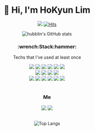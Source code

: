 <div align=center><h1>👋 Hi, I'm HoKyun Lim </h1></div>



<!--
**hubblin/hubblin** is a ✨ _special_ ✨ repository because its `README.md` (this file) appears on your GitHub profile.

Here are some ideas to get you started:

- 🔭 I’m currently working on ...
- 🌱 I’m currently learning ...
- 👯 I’m looking to collaborate on ...
- 🤔 I’m looking for help with ...
- 💬 Ask me about ...
- 📫 How to reach me: ...
- 😄 Pronouns: ...
- ⚡ Fun fact: ...
-->

<div align="center">
    
 ![](https://img.shields.io/github/followers/hubblin?style=social)
 [![Hits](https://hits.seeyoufarm.com/api/count/incr/badge.svg?url=https%3A%2F%2Fgithub.com%2Fhubblin&count_bg=%2379C83D&title_bg=%23555555&icon=&icon_color=%23E7E7E7&title=hits&edge_flat=false)](https://hits.seeyoufarm.com)
  
![hubblin's GitHub stats](https://github-readme-stats.vercel.app/api?username=hubblin&show_icons=true&bg_color=30,e96443,904e95&title_color=fff&text_color=fff)
  <br/>
  <h3>:wrench:Stack:hammer:</h3>
  <p>Techs that I've used at least once</p>
  
 <img src="https://img.shields.io/badge/-HTML5-E34F26?style=flat-square&logo=HTML5&logoColor=white"/>
 <img src="https://img.shields.io/badge/-CSS3-1572B6?style=flat-square&logo=CSS3&logoColor=white"/>
 <img src="https://img.shields.io/badge/-Sass-CC6699?style=flat-square&logo=Sass&logoColor=white"/>
 <img src="https://img.shields.io/badge/-Bootstrap-7952B3?style=flat-square&logo=Bootstrap&logoColor=white"/>
 <img src="https://img.shields.io/badge/-Javascript-F7DF1E?style=flat-square&logo=JavaScript&logoColor=white"/>
 <img src="https://img.shields.io/badge/-TypeScript-3178C6?style=flat-square&logo=TypeScript&logoColor=white"/>
  <br/>
 <img src="https://img.shields.io/badge/-React-61DAFB?style=flat-square&logo=React&logoColor=white"/>
 <img src="https://img.shields.io/badge/-Redux-764ABC?style=flat-square&logo=Redux&logoColor=white"/>
 <img src="https://img.shields.io/badge/-Node.js-339933?style=flat-square&logo=Node.js&logoColor=white"/>
 <img src="https://img.shields.io/badge/-Vue.js-4FC08D?style=flat-square&logo=Vue.js&logoColor=white"/>
  <br/>
 <img src="https://img.shields.io/badge/-Java-007396?style=flat-square&logo=Java&logoColor=white"/>
 <img src="https://img.shields.io/badge/-Android Studio-3DDC84?style=flat-square&logo=Android Studio&logoColor=white"/>
 <img src="https://img.shields.io/badge/-Visual Studio Code-007ACC?style=flat-square&logo=Visual Studio Code&logoColor=white"/>
 <img src="https://img.shields.io/badge/-MongoDB-47A248?style=flat-square&logo=MongoDB&logoColor=white"/>
 <img src="https://img.shields.io/badge/-MySQL-4479A1?style=flat-square&logo=MySQL&logoColor=white"/>
 <img src="https://img.shields.io/badge/-Heroku-430098?style=flat-square&logo=Heroku&logoColor=white"/>
  
  <br/>
  <br/>
    
  <h3>Me</h3>  
 <a href="mailto:lhkworld16@gmail.com"><img src="https://img.shields.io/badge/-Gmail-EA4335?style=flat-square&logo=Gmail&logoColor=white"/></a>
 <a href="https://github.com/hubblin"><img src="https://img.shields.io/badge/-GitHub-181717?style=flat-square&logo=GitHub&logoColor=white"/></a>

  <br/>
  <br/>
    
![Top Langs](https://github-readme-stats.vercel.app/api/top-langs/?username=hubblin&layout=compact)
    
</div>

